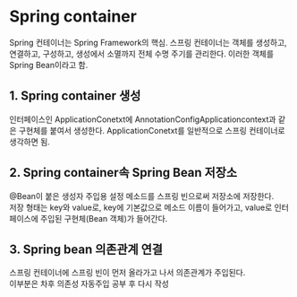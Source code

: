 # Spring container

Spring 컨테이너는 Spring Framework의 핵심. 스프링 컨테이너는 객체를 생성하고, 연결하고, 구성하고, 생성에서 소멸까지 전체 수명 주기를 관리한다. 이러한 객체를 Spring Bean이라고 함.


## 1. Spring container 생성 
인터페이스인 ApplicationConetxt에 AnnotationConfigApplicationcontext과 같은 구현체를 붙여서 생성한다. ApplicationConetxt를 일반적으로 스프링 컨테이너로 생각하면 됨.


## 2. Spring container속 Spring Bean 저장소 
@Bean이 붙은 생성자 주입용 설정 메소드를 스프링 빈으로써 저장소에 저장한다.  
저장 형태는 key와 value로, key에 기본값으로 메소드 이름이 들어가고, value로 인터페이스에 주입된 구현체(Bean 객체)가 들어간다.


## 3. Spring bean 의존관계 연결
스프링 컨테이너에 스프링 빈이 먼저 올라가고 나서 의존관계가 주입된다.  
이부분은 차후 의존성 자동주입 공부 후 다시 작성
